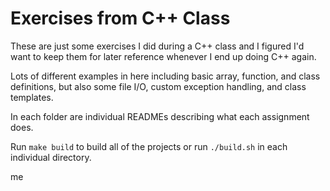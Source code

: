 # Exercises from C++ Class

These are just some exercises I did during a C++ class and I figured I'd want to keep them for later reference whenever I end up doing C++ again.

Lots of different examples in here including basic array, function, and class definitions, but also some file I/O, custom exception handling, and class templates.

In each folder are individual READMEs describing what each assignment does.

Run `make build` to build all of the projects or run `./build.sh` in each individual directory.

me

